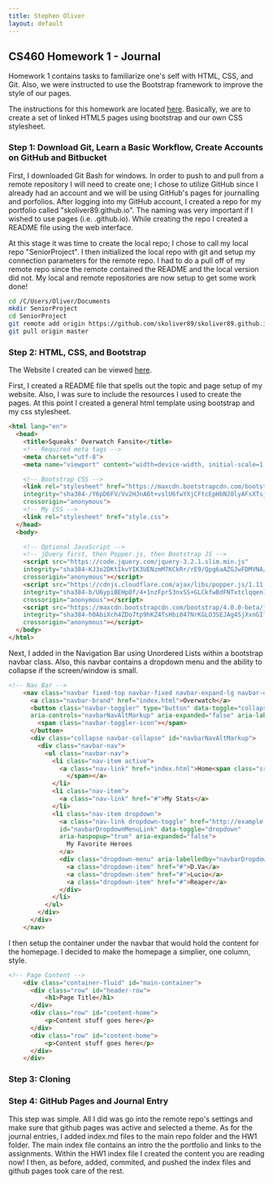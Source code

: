```yaml
---
title: Stephen Oliver
layout: default
---
```

## CS460 Homework 1 - Journal

Homework 1 contains tasks to familiarize one's self with HTML, CSS, and Git. Also, we were instructed
to use the Bootstrap framework to improve the style of our pages.

The instructions for this homework are located [here](http://www.wou.edu/~morses/classes/cs46x/assignments/HW1.html). Basically, we are to create a set of linked HTML5 pages using bootstrap and our own CSS stylesheet.

### Step 1: Download Git, Learn a Basic Workflow, Create Accounts on GitHub and Bitbucket

First, I downloaded Git Bash for windows. In order to push to and pull from a remote repository I will need to create one; I chose to utilize GitHub since I already had an account and we will be using GitHub's pages for journalling and porfolios. After logging into my GitHub account, I created a repo for my portfolio called "skoliver89.github.io". The naming was very important if I wished to use pages (i.e. <somename>.github.io). While creating the repo I created a README file using the web interface.

At this stage it was time to create the local repo; I chose to call my local repo 
"SeniorProject". I then initialized the local repo with git and setup my connection parameters for the remote repo. I had to do a pull off of my remote repo since the remote contained the README and the local version did not. My local and remote repositories are now setup to get some work done!
```bash
cd /C/Users/Oliver/Documents
mkdir SeniorProject
cd SeniorProject
git remote add origin https://github.com/skoliver89/skoliver89.github.io
git pull origin master
```

### Step 2: HTML, CSS, and Bootstrap

The Website I created can be viewed [here](https://skoliver89.github.io/CS460/HW1/hw1.html).

First, I created a README file that spells out the topic and page setup of my website. 
Also, I was sure to include the resources I used to create the pages.
At this point I created a general html template using bootstrap and my css stylesheet.
```html
<html lang="en">
  <head>
    <title>Squeaks' Overwatch Fansite</title>
    <!-- Required meta tags -->
    <meta charset="utf-8">
    <meta name="viewport" content="width=device-width, initial-scale=1, shrink-to-fit=no">

    <!-- Bootstrap CSS -->
    <link rel="stylesheet" href="https://maxcdn.bootstrapcdn.com/bootstrap/4.0.0-beta/css/bootstrap.min.css" 
    integrity="sha384-/Y6pD6FV/Vv2HJnA6t+vslU6fwYXjCFtcEpHbNJ0lyAFsXTsjBbfaDjzALeQsN6M" 
    crossorigin="anonymous">
    <!-- My CSS -->
    <link rel="stylesheet" href="style.css">
  </head>
  <body>

    <!-- Optional JavaScript -->
    <!-- jQuery first, then Popper.js, then Bootstrap JS -->
    <script src="https://code.jquery.com/jquery-3.2.1.slim.min.js" 
    integrity="sha384-KJ3o2DKtIkvYIK3UENzmM7KCkRr/rE9/Qpg6aAZGJwFDMVNA/GpGFF93hXpG5KkN" 
    crossorigin="anonymous"></script>
    <script src="https://cdnjs.cloudflare.com/ajax/libs/popper.js/1.11.0/umd/popper.min.js" 
    integrity="sha384-b/U6ypiBEHpOf/4+1nzFpr53nxSS+GLCkfwBdFNTxtclqqenISfwAzpKaMNFNmj4" 
    crossorigin="anonymous"></script>
    <script src="https://maxcdn.bootstrapcdn.com/bootstrap/4.0.0-beta/js/bootstrap.min.js" 
    integrity="sha384-h0AbiXch4ZDo7tp9hKZ4TsHbi047NrKGLO3SEJAg45jXxnGIfYzk4Si90RDIqNm1" 
    crossorigin="anonymous"></script>
  </body>
</html>
```
Next, I added in the Navigation Bar using Unordered Lists within a bootstrap navbar class. Also, this navbar contains a dropdown menu and the ability to collapse if the screen/window is small.
```html
<!-- Nav Bar -->
    <nav class="navbar fixed-top navbar-fixed navbar-expand-lg navbar-dark" style="background-color: #0d0d0d;">
      <a class="navbar-brand" href="index.html">Overwatch</a>
      <button class="navbar-toggler" type="button" data-toggle="collapse" data-target="#navbarNavAltMarkup" 
      aria-controls="navbarNavAltMarkup" aria-expanded="false" aria-label="Toggle navigation">
        <span class="navbar-toggler-icon"></span>
      </button>
      <div class="collapse navbar-collapse" id="navbarNavAltMarkup">
        <div class="navbar-nav">
          <ul class="navbar-nav">
            <li class="nav-item active">
              <a class="nav-link" href="index.html">Home<span class="sr-only">(current)
                </span></a>
            </li>
            <li class="nav-item">
              <a class="nav-link" href="#">My Stats</a>
            </li>
            <li class="nav-item dropdown">
              <a class="nav-link dropdown-toggle" href="http://example.com" 
              id="navbarDropdownMenuLink" data-toggle="dropdown" 
              aria-haspopup="true" aria-expanded="false">
                My Favorite Heroes
              </a>
              <div class="dropdown-menu" aria-labelledby="navbarDropdownMenuLink">
                <a class="dropdown-item" href="#">D.Va</a>
                <a class="dropdown-item" href="#">Lucio</a>
                <a class="dropdown-item" href="#">Reaper</a>
              </div>
            </li>
          </ul>
        </div>
      </div>
    </nav>
```
I then setup the container under the navbar that would hold the content for the homepage. I decided to make the homepage a simplier, one column, style.
```html
<!-- Page Content -->
    <div class="container-fluid" id="main-container">
      <div class="row" id="header-row">
          <h1>Page Title</h1>
      </div>   
      <div class="row" id="content-home">
          <p>Content stuff goes here</p>
      </div>
      <div class="row" id="content-home">
          <p>Content stuff goes here</p>
      </div>
    </div>
```

### Step 3: Cloning


### Step 4: GitHub Pages and Journal Entry

This step was simple. All I did was go into the remote repo's settings and make sure that github pages was active and selected a theme. As for the journal entries, I added index.md files to the main repo folder and the HW1 folder. The main index file contains an intro the the portfolio and links to the assignments. Within the HW1 index file I created the content you are reading now! I then, as before, added, commited, and pushed the index files and github pages took care of the rest.